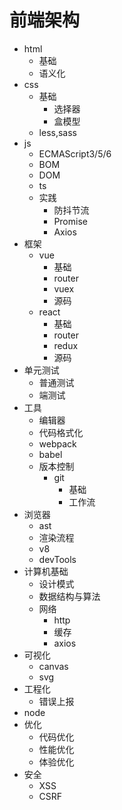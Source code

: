 # 前端架构

* html
  * 基础
  * 语义化
* css
  * 基础
    * 选择器
    * 盒模型
  * less,sass
* js
  * ECMAScript3/5/6
  * BOM
  * DOM
  * ts
  * 实践
    * 防抖节流
    * Promise
    * Axios
* 框架
  * vue
    * 基础
    * router
    * vuex
    * 源码
  * react
    * 基础
    * router
    * redux
    * 源码
* 单元测试
  * 普通测试
  * 端测试
* 工具
  * 编辑器
  * 代码格式化
  * webpack
  * babel
  * 版本控制
    * git
      * 基础
      * 工作流
* 浏览器
  * ast
  * 渲染流程
  * v8
  * devTools
* 计算机基础
  * 设计模式
  * 数据结构与算法
  * 网络
    * http
    * 缓存
    * axios
* 可视化
  * canvas
  * svg
* 工程化
  * 错误上报
* node
* 优化
  * 代码优化
  * 性能优化
  * 体验优化
* 安全
  * XSS
  * CSRF
